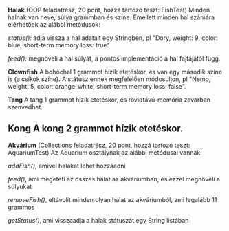 **Halak** (OOP feladatrész, 20 pont, hozzá tartozó teszt: FishTest)
Minden halnak van neve, súlya grammban és színe. 
Emellett minden hal számára elérhetőek az alábbi metódusok:

_status():_ 
adja vissza a hal adatait egy Stringben, 
pl "Dory, weight: 9, color: blue, short-term memory loss: true"

_feed():_ 
megnöveli a hal súlyát, a pontos implementáció a hal fajtájától függ.

**Clownfish**
A bohóchal 1 grammot hízik etetéskor, és van egy második színe is (a csíkok színe). 
A státusz ennek megfelelően módosuljon, 
pl "Nemo, weight: 5, color: orange-white, short-term memory loss: false".

**Tang**
A tang 1 grammot hízik etetéskor, és rövidtávú-memória zavarban szenvedhet.

**Kong**
A kong 2 grammot hízik etetéskor.
------------------------------------------------------------------------------
**Akvárium** (Collections feladatrész, 20 pont, hozzá tartozó teszt: AquariumTest)
Az Aquarium osztálynak az alábbi metódusai vannak:

_addFish()_, amivel halakat lehet hozzáadni

_feed()_, ami megeteti az összes halat az akváriumban, és ezzel megnöveli a súlyukat

_removeFish()_, eltávolít minden olyan halat az akváriumból, ami legalább 11 grammos

_getStatus()_, ami visszaadja a halak státuszát egy String listában